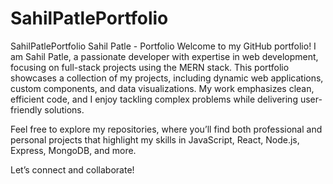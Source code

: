 # SahilPatlePortfolio
SahilPatlePortfolio
Sahil Patle - Portfolio
Welcome to my GitHub portfolio! I am Sahil Patle, a passionate developer with expertise in web development, focusing on full-stack projects using the MERN stack. This portfolio showcases a collection of my projects, including dynamic web applications, custom components, and data visualizations. My work emphasizes clean, efficient code, and I enjoy tackling complex problems while delivering user-friendly solutions.

Feel free to explore my repositories, where you’ll find both professional and personal projects that highlight my skills in JavaScript, React, Node.js, Express, MongoDB, and more.

Let’s connect and collaborate!
